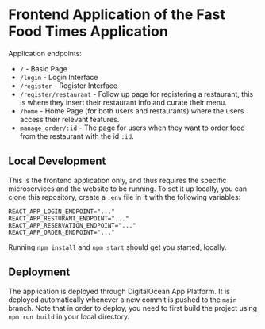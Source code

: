 # Frontend Application of the Fast Food Times Application

Application endpoints:
- `/` - Basic Page
- `/login` - Login Interface
- `/register` - Register Interface
- `/register/restaurant` - Follow up page for registering a restaurant, this is where they insert their restaurant info and curate their menu.
- `/home` - Home Page (for both users and restaurants) where the users access their relevant features.
- `manage_order/:id` - The page for users when they want to order food from the restaurant with the id `:id`.

## Local Development

This is the frontend application only, and thus requires the specific microservices and the website to be running. To set it up locally, you can clone this repository, create a `.env` file in it with the following variables:
```
REACT_APP_LOGIN_ENDPOINT="..."
REACT_APP_RESTURANT_ENDPOINT="..."
REACT_APP_RESERVATION_ENDPOINT="..."
REACT_APP_ORDER_ENDPOINT="..."
```
Running  `npm install` and `npm start` should get you started, locally.

## Deployment

The application is deployed through DigitalOcean App Platform. It is deployed automatically whenever a new commit is pushed to the `main` branch. Note that in order to deploy, you need to first build the project using `npm run build` in your local directory.